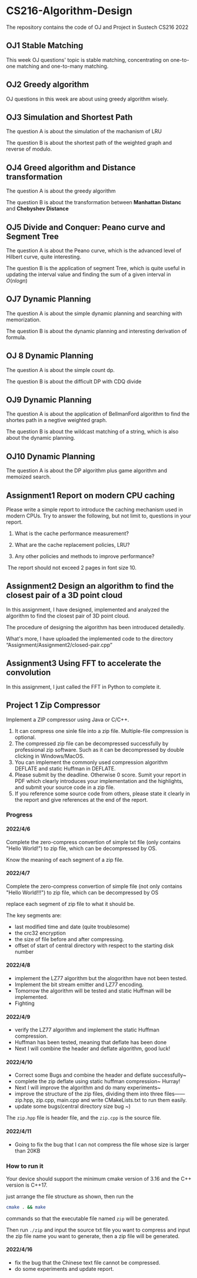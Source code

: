 # CS216-Algorithm-Design
The repository contains the code of OJ and Project in Sustech CS216 2022 

## OJ1 Stable Matching

This week OJ questions' topic is stable matching, concentrating on one-to-one matching and one-to-many matching.

## OJ2 Greedy algorithm

OJ questions in this week are about using greedy algorithm wisely.

## OJ3 Simulation and Shortest Path

The question A is about the simulation of the machanism of LRU

The question B is about the shortest path of the weighted graph and reverse of modulo.

## OJ4 Greed algorithm and Distance transformation

The question A is about the greedy algorithm 

The question B is about the transformation between **Manhattan Distanc** and **Chebyshev Distance**

## OJ5 Divide and Conquer: Peano curve and Segment Tree

The question A is about the Peano curve, which is the advanced level of Hilbert curve, quite interesting.

The question B is the application of segment Tree, which is quite useful in updating the interval value and finding the sum of a given interval in $O(nlogn)$

## OJ7 Dynamic Planning

The question A is about the simple dynamic planning and searching with memorization.

The question B is about the dynamic planning and interesting derivation of formula.

## OJ 8 Dynamic Planning

The question A is about the simple count dp.

The question B is about the difficult DP with CDQ divide 

## OJ9 Dynamic Planning

The question A is about the application of BellmanFord algorithm to find the shortes path in a negtive weighted graph. 

The question B is about the wildcast matching of a string, which is also about the dynamic planning.

## OJ10 Dynamic Planning

The question A is about the DP algorithm plus game algorithm and memoized search.

## Assignment1 Report on modern CPU caching

Please write a simple report to introduce the caching mechanism used in modern CPUs. Try to answer the following, but not limit to, questions in your report.

1. What is the cache performance measurement?

2. What are the cache replacement policies, LRU?

3. Any other policies and methods to improve performance?

​	The report should not exceed 2 pages in font size 10.

## Assignment2 Design an algorithm to find the closest pair of a 3D point cloud 

In this assignment, I have designed, implemented and analyzed the algorithm to find the closest pair of 3D point cloud.

The procedure of designing the algorithm has been introduced detailedly.

What's more, I have uploaded the implemented code to the directory “Assignment/Assignment2/closed-pair.cpp”

## Assignment3 Using FFT to accelerate the convolution

In this assignment, I just called the FFT in Python to complete it.

## Project 1 Zip Compressor

Implement a ZIP compressor using Java or C/C++. 

1.  It can compress one sinle file into a zip file. Multiple-file compression is optional.
2.  The compressed zip file can be decompressed successfully by professional zip software. Such as it can be decompressed by double clicking in Windows/MacOS. 
3.  You can implement the commonly used compression algorithm DEFLATE and static Huffman in DEFLATE. 
4.  Please submit by the deadline. Otherwise 0 score. Sumit your report in PDF which clearly introduces your implementation and the highlights, and submit your source code in a zip file. 
5. If you reference some source code from others, please state it clearly in the report and give references at the end of the report.

### Progress

#### 2022/4/6

Complete the zero-compress convertion of simple txt file (only contains "Hello World!") to zip file, which can be decompressed by OS.

Know the meaning of each segment of a zip file.

#### 2022/4/7

Complete the zero-compress convertion of simple file (not only contains "Hello World!!!") to zip file, which can be decompressed by OS

replace each segment of zip file to what it should be.

The key segments are:

- last modified time and date (quite troublesome)
- the crc32 encryption 
- the size of file before and after compressing.
- offset of start of central directory with respect to the starting disk number

#### 2022/4/8

- implement the LZ77 algorithm but the alogorithm have not been tested.
- Implement the bit stream emitter and LZ77 encoding.
- Tomorrow the algorithm will be tested and static Huffman will be implemented.
- Fighting

#### 2022/4/9

- verify the LZ77 algorithm and implement the static Huffman compression.
- Huffman has been tested, meaning that deflate has been done
- Next I will combine the header and deflate algorithm, good luck!

#### 2022/4/10

- Correct some Bugs and combine the header and deflate successfully~
- complete the zip deflate using static huffman compression~ Hurray!
- Next I will improve the algorithm and do many experiments~
- improve the structure of the zip files, dividing them into three files——zip.hpp, zip.cpp, main.cpp and write CMakeLists.txt to run them easily.
- update some bugs(central directory size bug ~)

The `zip.hpp` file is header file, and the `zip.cpp` is the source file.

#### 2022/4/11

- Going to fix the bug that I can not compress the file whose size is larger than 20KB

### How to run it

Your device should support the minimum cmake version of 3.16 and the C++ version is C++17.

just arrange the file structure as shown, then run the

```bash
cmake . && make
```

commands so that the executable file named `zip` will be generated.

Then run `./zip` and input the source txt file you want to compress and input the zip file name you want to generate, then a zip file will be generated.

#### 2022/4/16

- fix the bug that the Chinese text file cannot be compressed.
- do some experiments and update report.
